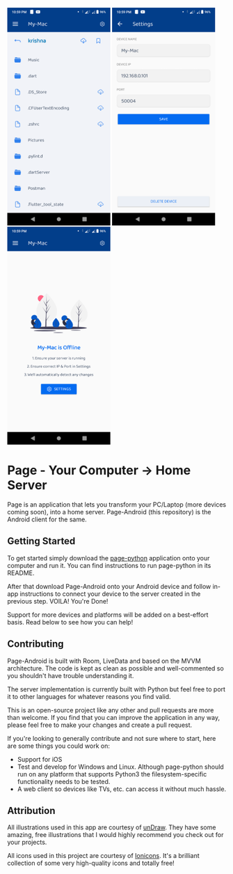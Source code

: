 <img src="https://github.com/krishnakeshan/Page/blob/master/Screenshot_20200916-225913.png" height="500"/> <img src="https://github.com/krishnakeshan/Page/blob/master/Screenshot_20200916-225923.png" height="500"/> <img src="https://github.com/krishnakeshan/Page/blob/master/Screenshot_20200916-225944.png" height="500"/>

# Page - Your Computer -> Home Server

Page is an application that lets you transform your PC/Laptop (more devices coming soon), into a home server. Page-Android (this repository) is the Android client for the same.

## Getting Started

To get started simply download the [page-python](https://github.com/krishnakeshan/page-python) application onto your computer and run it. You can find instructions to run page-python in its README.

After that download Page-Android onto your Android device and follow in-app instructions to connect your device to the server created in the previous step. VOILA! You're Done!

Support for more devices and platforms will be added on a best-effort basis. Read below to see how you can help!

## Contributing

Page-Android is built with Room, LiveData and based on the MVVM architecture. The code is kept as clean as possible and well-commented so you shouldn't have trouble understanding it.

The server implementation is currently built with Python but feel free to port it to other languages for whatever reasons you find valid.

This is an open-source project like any other and pull requests are more than welcome. If you find that you can improve the application in any way, please feel free to make your changes and create a pull request.

If you're looking to generally contribute and not sure where to start, here are some things you could work on:

- Support for iOS
- Test and develop for Windows and Linux. Although page-python should run on any platform that supports Python3 the filesystem-specific functionality needs to be tested.
- A web client so devices like TVs, etc. can access it without much hassle.

## Attribution

All illustrations used in this app are courtesy of [unDraw](https://undraw.co). They have some amazing, free illustrations that I would highly recommend you check out for your projects.

All icons used in this project are courtesy of [Ionicons](https://ionicons.com/). It's a brilliant collection of some very high-quality icons and totally free!
